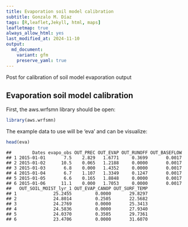 ```yaml
---
title: Evaporation soil model calibration
subtitle: Gonzalo M. Díaz
tags: [R,leaflet,Jekyll, html, maps]
leafletmap: true
always_allow_html: yes
last_modified_at: 2024-11-10
output: 
  md_document:
    variant: gfm
    preserve_yaml: true
---
```


Post for calibration of soil model evaporation output

## Evaporation soil model calibration

First, the aws.wrfsmn library should be open:

``` r
library(aws.wrfsmn)
```

The example data to use will be ‘eva’ and can be visualize:

``` r
head(eva)
```

    ##        Dates evapo_obs OUT_PREC OUT_EVAP OUT_RUNOFF OUT_BASEFLOW
    ## 1 2015-01-01       7.5    2.829   1.6771     0.3699       0.0017
    ## 2 2015-01-02      10.5    0.065   1.2188     0.0000       0.0017
    ## 3 2015-01-03       6.8    0.000   1.4352     0.0000       0.0017
    ## 4 2015-01-04       6.7    1.107   1.3349     0.1247       0.0017
    ## 5 2015-01-05       6.6    0.165   1.8848     0.0000       0.0017
    ## 6 2015-01-06      11.1    0.000   1.7053     0.0000       0.0017
    ##   OUT_SOIL_MOIST_lyr_1 OUT_EVAP_CANOP OUT_SURF_TEMP
    ## 1              25.2455         0.0000       29.8297
    ## 2              24.8014         0.2505       22.5682
    ## 3              24.2769         0.0000       25.3413
    ## 4              24.5836         0.0000       27.9340
    ## 5              24.0370         0.3505       29.7361
    ## 6              23.4706         0.0000       31.6070
